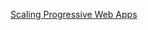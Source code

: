 [Scaling Progressive Web Apps](https://speakerdeck.com/abhinavrastogi/next-gen-web-scaling-progressive-web-apps)
